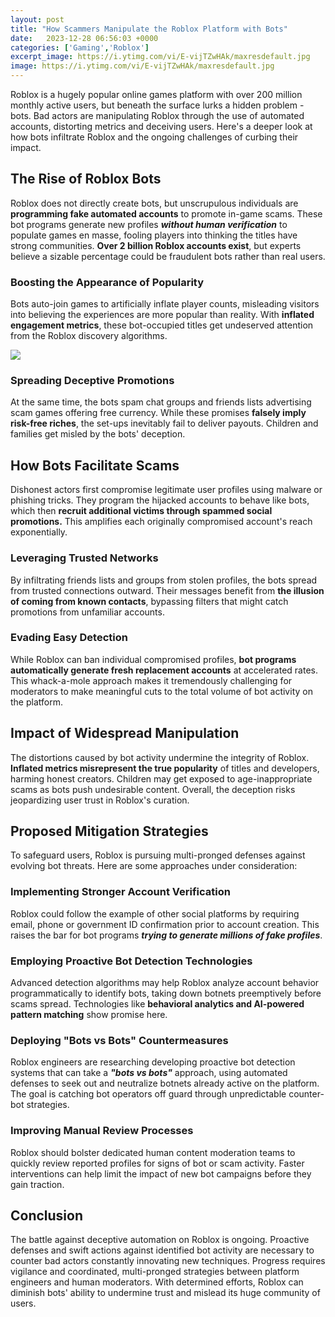```yaml
---
layout: post
title: "How Scammers Manipulate the Roblox Platform with Bots"
date:   2023-12-28 06:56:03 +0000
categories: ['Gaming','Roblox']
excerpt_image: https://i.ytimg.com/vi/E-vijTZwHAk/maxresdefault.jpg
image: https://i.ytimg.com/vi/E-vijTZwHAk/maxresdefault.jpg
---
```


Roblox is a hugely popular online games platform with over 200 million monthly active users, but beneath the surface lurks a hidden problem - bots. Bad actors are manipulating Roblox through the use of automated accounts, distorting metrics and deceiving users. Here's a deeper look at how bots infiltrate Roblox and the ongoing challenges of curbing their impact.
## The Rise of Roblox Bots
Roblox does not directly create bots, but unscrupulous individuals are **programming fake automated accounts** to promote in-game scams. These bot programs generate new profiles ***without human verification*** to populate games en masse, fooling players into thinking the titles have strong communities. **Over 2 billion Roblox accounts exist**, but experts believe a sizable percentage could be fraudulent bots rather than real users. 
### Boosting the Appearance of Popularity  
Bots auto-join games to artificially inflate player counts, misleading visitors into believing the experiences are more popular than reality. With **inflated engagement metrics**, these bot-occupied titles get undeserved attention from the Roblox discovery algorithms.

![](https://i.ytimg.com/vi/E-vijTZwHAk/maxresdefault.jpg)
### Spreading Deceptive Promotions
At the same time, the bots spam chat groups and friends lists advertising scam games offering free currency. While these promises **falsely imply risk-free riches**, the set-ups inevitably fail to deliver payouts. Children and families get misled by the bots' deception.
## How Bots Facilitate Scams
Dishonest actors first compromise legitimate user profiles using malware or phishing tricks. They program the hijacked accounts to behave like bots, which then **recruit additional victims through spammed social promotions.** This amplifies each originally compromised account's reach exponentially. 
### Leveraging Trusted Networks   
By infiltrating friends lists and groups from stolen profiles, the bots spread from trusted connections outward. Their messages benefit from **the illusion of coming from known contacts**, bypassing filters that might catch promotions from unfamiliar accounts. 
### Evading Easy Detection  
While Roblox can ban individual compromised profiles, **bot programs automatically generate fresh replacement accounts** at accelerated rates. This whack-a-mole approach makes it tremendously challenging for moderators to make meaningful cuts to the total volume of bot activity on the platform.
## Impact of Widespread Manipulation
The distortions caused by bot activity undermine the integrity of Roblox. **Inflated metrics misrepresent the true popularity** of titles and developers, harming honest creators. Children may get exposed to age-inappropriate scams as bots push undesirable content. Overall, the deception risks jeopardizing user trust in Roblox's curation.
## Proposed Mitigation Strategies
To safeguard users, Roblox is pursuing multi-pronged defenses against evolving bot threats. Here are some approaches under consideration:
### Implementing Stronger Account Verification 
Roblox could follow the example of other social platforms by requiring email, phone or government ID confirmation prior to account creation. This raises the bar for bot programs ***trying to generate millions of fake profiles***.
### Employing Proactive Bot Detection Technologies
Advanced detection algorithms may help Roblox analyze account behavior programmatically to identify bots, taking down botnets preemptively before scams spread. Technologies like **behavioral analytics and AI-powered pattern matching** show promise here. 
### Deploying "Bots vs Bots" Countermeasures  
Roblox engineers are researching developing proactive bot detection systems that can take a ***"bots vs bots"*** approach, using automated defenses to seek out and neutralize botnets already active on the platform. The goal is catching bot operators off guard through unpredictable counter-bot strategies.
### Improving Manual Review Processes
Roblox should bolster dedicated human content moderation teams to quickly review reported profiles for signs of bot or scam activity. Faster interventions can help limit the impact of new bot campaigns before they gain traction.
## Conclusion
The battle against deceptive automation on Roblox is ongoing. Proactive defenses and swift actions against identified bot activity are necessary to counter bad actors constantly innovating new techniques. Progress requires vigilance and coordinated, multi-pronged strategies between platform engineers and human moderators. With determined efforts, Roblox can diminish bots' ability to undermine trust and mislead its huge community of users.